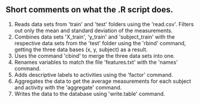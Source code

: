 ## Short comments on what the .R script does.

1) Reads data sets from 'train' and 'test' folders using the 'read.csv'. Filters out only the mean and standard deviation of the measurements.
2) Combines data sets 'X_train', 'y_train' and 'subject_train' with the respective data sets from the 'test' folder using the 'rbind' command, getting the three data bases (x, y, subject) as a result.
3) Uses the command 'cbind' to merge the three data sets into one.
4) Renames variables to match the file 'features.txt' with the 'names' command.
5) Adds descriptive labels to activities using the 'factor' command.
6) Aggregates the data to get the average measurements for each subject and activity with the 'aggregate' command.
7) Writes the data to the database using 'write.table' command.
